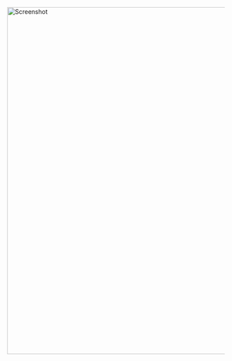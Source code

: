 <img width="803" alt="Screenshot" src="https://github.com/user-attachments/assets/b06b33dd-1879-4a17-afec-61dee49e6ac3">
